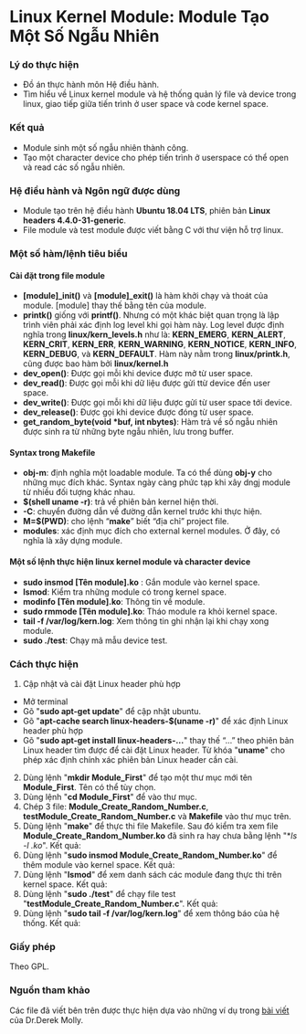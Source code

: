 # Linux Kernel Module: Module Tạo Một Số Ngẫu Nhiên

### Lý do thực hiện
- Đồ án thực hành môn Hệ điều hành.
- Tìm hiểu về Linux kernel module và hệ thống quản lý file và device trong  linux, giao tiếp giữa tiến trình ở user space và code kernel space.
### Kết quả
- Module sinh một số ngẫu nhiên thành công.
- Tạo một character device cho phép tiến trình ở userspace có thể open và read các số ngẫu nhiên.
### Hệ điều hành và Ngôn ngữ được dùng
- Module tạo trên hệ điều hành **Ubuntu 18.04 LTS**, phiên bản **Linux headers 4.4.0-31-generic**.
- File module và test module được viết bằng C với thư viện hỗ trợ linux.
### Một số hàm/lệnh tiêu biểu
#### Cài đặt trong file module
-	**[module]_init()** và **[module]_exit()** là hàm khởi chạy và thoát của module. [module] thay thế bằng tên của module.
-	**printk()** giống với **printf()**. Nhưng có một khác biệt quan trọng là lập trình viên phải xác định log level khi gọi hàm này. Log level được định nghĩa trong **linux/kern_levels.h** như là: **KERN_EMERG**, **KERN_ALERT**, **KERN_CRIT**, **KERN_ERR**, **KERN_WARNING**, **KERN_NOTICE**, **KERN_INFO**, **KERN_DEBUG**, và **KERN_DEFAULT**. Hàm này nằm trong **linux/printk.h**, cũng được bao hàm bởi **linux/kernel.h**
-	**dev_open()**: Được gọi mỗi khi device được mở từ user space.
-	**dev_read()**: Được gọi mỗi khi dữ liệu được gửi ttừ device đến user space.
-	**dev_write()**: Được gọi mỗi khi dữ liệu được gửi từ user space tới device.
-	**dev_release()**: Được gọi khi device được đóng từ user space.
-	**get_random_byte(void *buf, int nbytes)**: Hàm trả về số ngẫu nhiên được sinh ra từ những byte ngẫu nhiên, lưu trong buffer.
#### Syntax trong Makefile
-	**obj-m**: định nghĩa một loadable module. Ta có thể dùng **obj-y** cho những mục đích khác. Syntax ngày càng phức tạp khi xây dngj module từ nhiều đối tượng khác nhau.
-	**$(shell uname -r)**: trả về phiên bản kernel hiện thời.
-	**-C**: chuyển đường dẫn về đường dẫn kernel trước khi thực hiện.
-	**M=$(PWD)**: cho lệnh “**make**” biết “địa chỉ” project file.
-	**modules**: xác định mục đích cho external kernel modules. Ở đây, có nghĩa là xây dựng module.
#### Một số lệnh thực hiện linux kernel module và character device
- **sudo insmod [Tên module].ko** : Gắn module vào kernel space.
- **lsmod**: Kiểm tra những module có trong kernel space.
- **modinfo [Tên module].ko**: Thông tin về module.
- **sudo rmmode [Tên module].ko**: Tháo module ra khỏi kernel space.
- **tail -f /var/log/kern.log**: Xem thông tin ghi nhận lại khi chạy xong module. 
- **sudo ./test**: Chạy mã mẫu device test.
### Cách thực hiện 
1. Cập nhật và cài đặt Linux header phù hợp
* Mở terminal
* Gõ "**sudo apt-get update**" để cập nhật ubuntu.
* Gõ "**apt-cache search linux-headers-$(uname -r)**" để xác định Linux header phù hợp
* Gõ "**sudo apt-get install linux-headers-…**" thay thế “…” theo phiên bản Linux header tìm được để cài đặt Linux header.
Từ khóa "**uname**" cho phép xác định chính xác phiên bản Linux header cần cài.
2. Dùng lệnh "**mkdir Module_First**" để tạo một thư mục mới tên **Module_First**. Tên có thể tùy chọn.
3. Dùng lệnh "**cd Module_First**" để vào thư mục.
4. Chép 3 file: **Module_Create_Random_Number.c**, **testModule_Create_Random_Number.c** và **Makefile** vào thư mục trên.
5. Dùng lệnh "**make**" để thực thi file Makefile. Sau đó kiểm tra xem file **Module_Create_Random_Number.ko** đã sinh ra hay chưa bằng lệnh "**ls -l *.ko**".
Kết quả:
6. Dùng lệnh "**sudo insmod Module_Create_Random_Number.ko**" để thêm module vào kernel space.
Kết quả:
7. Dùng lệnh "**lsmod**" để xem danh sách các module đang thực thi trên kernel space.
Kết quả:
8. Dùng lệnh "**sudo ./test**" để chạy file test "**testModule_Create_Random_Number.c**".
Kết quả:
9. Dùng lệnh "**sudo tail -f /var/log/kern.log**" để xem thông báo của hệ thống.
Kết quả:

### Giấy phép
Theo GPL.
### Nguồn tham khảo
Các file đã viết bên trên được thực hiện dựa vào những ví dụ trong [bài viết](http://derekmolloy.ie/writing-a-linux-kernel-module-part-2-a-character-device/) của  Dr.Derek Molly.
